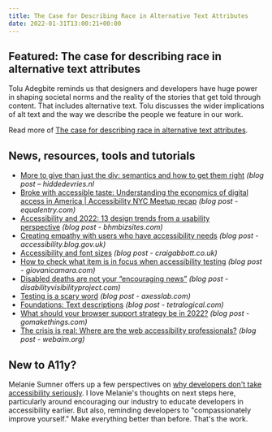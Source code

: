 ```yaml
---
title: The Case for Describing Race in Alternative Text Attributes
date: 2022-01-31T13:00:21+00:00
---
```


## Featured: The case for describing race in alternative text attributes

Tolu Adegbite reminds us that designers and developers have huge power in shaping societal norms and the reality of the stories that get told through content. That includes alternative text. Tolu discusses the wider implications of alt text and the way we describe the people we feature in our work.

Read more of [The case for describing race in alternative text attributes](https://ux.shopify.com/the-case-for-describing-race-in-alternative-text-attributes-a093380634f2).

## News, resources, tools and tutorials

- [More to give than just the div: semantics and how to get them right](https://hiddedevries.nl/en/blog/2022-01-23-more-to-give-than-just-the-div-semantics-and-how-to-get-them-right) *(blog post – hiddedevries.nl*
- [Broke with accessible taste: Understanding the economics of digital access in America | Accessibility NYC Meetup recap](https://equalentry.com/digital-access-economics-accessibility-nyc-recap/) _(blog post - equalentry.com)_
- [Accessibility and 2022: 13 design trends from a usability perspective](https://bhmbizsites.com/accessibility-and-2022-13-design-trends-from-a-usability-perspective/) *(blog post - bhmbizsites.com)*
- [Creating empathy with users who have accessibility needs](https://accessibility.blog.gov.uk/2022/01/25/creating-empathy-with-users-that-have-accessibility-needs/) *(blog post - accessibility.blog.gov.uk)*
- [Accessibility and font sizes](https://www.craigabbott.co.uk/blog/accessibility-and-font-sizes) *(blog post - craigabbott.co.uk)*
- [How to check what item is in focus when accessibility testing](https://giovanicamara.com/blog/how-to-check-what-item-is-in-focus-when-accessibility-testing/) *(blog post - giovanicamara.com)*
- [Disabled deaths are not your “encouraging news”](https://disabilityvisibilityproject.com/2022/01/26/disabled-deaths-are-not-your-encouraging-news/) *(blog post - disabilityvisibilityproject.com)*
- [Testing is a scary word](https://axesslab.com/testing-a-scary-word/) *(blog post - axesslab.com)*
- [Foundations: Text descriptions](https://tetralogical.com/blog/2022/01/24/text-descriptions/) *(blog post - tetralogical.com)*
- [What should your browser support strategy be in 2022?](https://gomakethings.com/what-should-your-browser-support-strategy-be-in-2022/) *(blog post - gomakethings.com)*
- [The crisis is real: Where are the web accessibility professionals?](https://webaim.org/blog/web-accessibility-professionals/) *(blog post - webaim.org)*

## New to A11y?

Melanie Sumner offers up a few perspectives on [why developers don't take accessibility seriously](https://css-tricks.com/why-dont-developers-take-accessibility-seriously/). I love Melanie's thoughts on next steps here, particularly around encouraging our industry to educate developers in accessibility earlier. But also, reminding developers to "compassionately improve yourself." Make everything better than before. That's the work.
